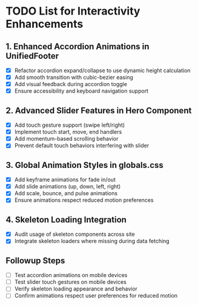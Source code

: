 # TODO List for Interactivity Enhancements

## 1. Enhanced Accordion Animations in UnifiedFooter
- [x] Refactor accordion expand/collapse to use dynamic height calculation
- [x] Add smooth transition with cubic-bezier easing
- [x] Add visual feedback during accordion toggle
- [x] Ensure accessibility and keyboard navigation support

## 2. Advanced Slider Features in Hero Component
- [x] Add touch gesture support (swipe left/right)
- [x] Implement touch start, move, end handlers
- [x] Add momentum-based scrolling behavior
- [x] Prevent default touch behaviors interfering with slider

## 3. Global Animation Styles in globals.css
- [x] Add keyframe animations for fade in/out
- [x] Add slide animations (up, down, left, right)
- [x] Add scale, bounce, and pulse animations
- [x] Ensure animations respect reduced motion preferences

## 4. Skeleton Loading Integration
- [x] Audit usage of skeleton components across site
- [x] Integrate skeleton loaders where missing during data fetching

## Followup Steps
- [ ] Test accordion animations on mobile devices
- [ ] Test slider touch gestures on mobile devices
- [ ] Verify skeleton loading appearance and behavior
- [ ] Confirm animations respect user preferences for reduced motion
